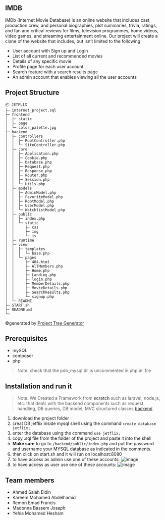 ## IMDB
IMDb (Internet Movie Database) is an online website that includes cast, production crew, and
personal biographies, plot summaries, trivia, ratings, and fan and critical reviews for films,
television programmes, home videos, video games, and streaming entertainment online. Our
project will create a clone of the website that includes, but isn’t limited to the following:
- User account with Sign up and Login
- List of all current and recommended movies
- Details of any specific movie
- Profile page for each user account
- Search feature with a search results page
- An admin account that enables viewing all the user accounts

## Project Structure
```
📦 JETFLIX
├─ internet_project.sql
├─ frontend
│  ├─ static
│  ├─ page
│  └─ color_palette.jpg
├─ backend
│  ├─ controllers
│  │  ├─ RootController.php
│  │  └─ SiteController.php
│  ├─ core
│  │  ├─ Application.php
│  │  ├─ Cookie.php
│  │  ├─ Database.php
│  │  ├─ Request.php
│  │  ├─ Response.php
│  │  ├─ Router.php
│  │  ├─ Session.php
│  │  └─ Utils.php
│  ├─ models
│  │  ├─ AdminModel.php
│  │  ├─ FavoriteModel.php
│  │  ├─ RootModel.php
│  │  ├─ UserModel.php
│  │  └─ WatchlistModel.php
│  ├─ public
│  │  ├─ index.php
│  │  └─ static
│  │     ├─ css
│  │     ├─ img
│  │     └─ js
│  ├─ runtime
│  ├─ view
│  │  ├─ templates
│  │  │  └─ base.php
│  │  └─ pages
│  │     ├─ 404.html
│  │     ├─ AllMembers.php
│  │     ├─ Home.php
│  │     ├─ Landing.php
│  │     ├─ login.php
│  │     ├─ MemberDetails.php
│  │     ├─ MovieDetails.php
│  │     ├─ SearchResults.php
│  │     └─ signup.php
│  └─ README
├─ START.sh
├─ READNE.md
└─ 
```
©generated by [Project Tree Generator](https://woochanleee.github.io/project-tree-generator)

## Prerequisites

- mySQL
- composer
- php 
> Note: check that the pdo_mysql.dll is uncommented in php.ini file


## Installation and run it
>Note: We Created a Framework from **scratch** such as laravel, node.js, etc. that deals with the backend components such as request handling, DB queries, DB model, MVC structured classes [backend](https://github.com/RemonEmad93/Jetflix/tree/main/backend)

  1. download the project folder
  2. creat DB jetflix inside mysql shell using the command `create database jetflix;`
  3. enter the database using the command `use jetflix;`
  4. copy .sql file from the folder of the project and paste it into the shell
  5. **Make sure** to go to `/backend/public/index.php` and put the password and username your MYSQL database as indicated in the comments.
  6. then click on start.sh and it will run on localhost:8080
  7. to have access as admin use one of these accounts:
  ![image](https://user-images.githubusercontent.com/68864945/174668780-a56645a4-39d3-4773-b963-7347dd230588.png)
  8. to have access as user use one of these accounts:
  ![image](https://user-images.githubusercontent.com/68864945/174668869-230c11e0-7d49-49e4-a254-2658e82565e0.png)

## Team members
* Ahmed Salah Eldin
* Kareem Mohamed Abdelhamid
* Remon Emad Francis 
* Madonna Bassem Joseph 
* Yehia Mohamed Hesham